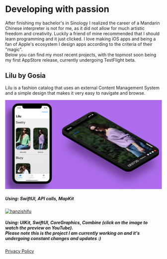 <h1>Developing with passion</h1>
<body>After finishing my bachelor's in Sinology I realized the career of a Mandarin Chinese interpreter is not for me, as it did not allow for much artistic freedom and creativity. Luckily a friend of mine recommended that I should learn programming and it just clicked. I love making iOS apps and being a fan of Apple's ecosystem I design apps according to the criteria of their "magic".<br>  Below you can find my most recent projects, with the topmost soon being my first AppStore release, currently undergoing TestFlight beta.</body><br>
<h2>Lilu by Gosia</h2>
<body>Lilu is a fashion catalog that uses an external Content Management System and a simple design that makes it very easy to navigate and browse.</body>

![LilussCropped.png](LilussCropped.png)
<h5>Using: SwiftUI, API calls, MapKit</h5>

[![hanzishifu](http://img.youtube.com/vi/2JpPUvy1oLk/0.jpg)](http://www.youtube.com/watch?v=2JpPUvy1oLk "HanziShifu - Preview")
<h5>Using: UIKit, SwiftUI, CoreGraphics, Combine (click on the image to watch the preview on YouTube).<br>
Please note this is the project I am currently working on and it's undergoing constant changes and updates :)</h5>

[Privacy Policy](/privacy-policy.md)
